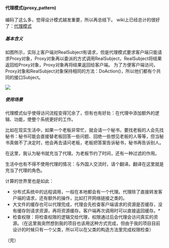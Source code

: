 #### 代理模式(proxy_pattern)
编码了这么多，觉得设计模式越发重要，所以再总结下。
wiki上已经总计的很好了：[代理模式](https://en.wikipedia.org/wiki/Proxy_pattern)

##### 基本含义
如图所示，实际上客户端对RealSubject有请求，但是代理模式要求客户端只能请求Proxy对象，Proxy对象再以委派的方式调用RealSubject，RealSubject将结果返回给Proxy对象，Proxy对象再将结果返回给客户端。 为了方便客户端访问，Proxy对象和RealSubject对象保持相同的方法：DoAction()，所以他们都有个共同的接口Subject。 

<img src="https://upload.wikimedia.org/wikipedia/commons/thumb/7/75/Proxy_pattern_diagram.svg/439px-Proxy_pattern_diagram.svg.png">

##### 使用场景

代理模式似乎使得访问流程变得冗余了，但有也有好处：在代理中添加额外的逻辑、功能，使整个系统更好的工作。

比如在现实生活中，如果一个老板非常忙，就会请一个秘书，要找老板的人会先找秘书：秘书可能会直接替老板回答一些问题、回绝一些想见老板的人等等，但当秘书真做不了决定时，他会再去请问老板，老板把答案告诉秘书，秘书再告诉别人。

在这里，我认为秘书就充当了代理。为老板节约了时间，还有一种过滤的作用。

生活中也有不得不使用代理的情况：与外国人交流时，请个翻译。翻译在这里就是充当了代理的角色。

计算的世界里也是如此：

* 分布式系统中的远程调用，一般在本地都会有一个代理。代理除了直接转发客户端的请求，还有额外的操作，比如打开网络链接之类的。
* 大文件的缓存也可以代理完成，代理会先检查客户端请求的资源是否缓存，没有缓存则请求资源，再将资源缓存。客户端再次调用时可以直接返回缓存。* 
* 检查权限：将检查权限的逻辑交给代理，权限通过后会代理会访问真实的资源。（在这里我突然想到我的项目也该用这种方式完成，但由于我的项目目前设计的时候只有一个父类，所以可以在父类的构造方法里完成权限检查）

（完）